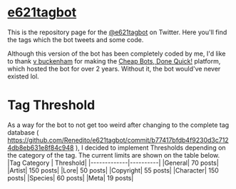 # [e621tagbot](https://twitter.com/e621tagbot)

This is the repository page for the [@e621tagbot](https://twitter.com/e621tagbot) on Twitter. Here you'll find the tags which the bot tweets and some code.

Although this version of the bot has been completely coded by me, I'd like to thank [v buckenham](https://v21.io) for making the [Cheap Bots, Done Quick!](http://cheapbotsdonequick.com/) platform, which hosted the bot for over 2 years. Without it, the bot would've never existed lol.

# Tag Threshold
As a way for the bot to not get too weird after changing to the complete tag database ( https://github.com/Renedito/e621tagbot/commit/b77417bfdb4f9230d3c7124db8eb631e8f84c948 ), I decided to implement Thresholds depending on the category of the tag. The current limits are shown on the table below.
|Tag Category | Threshold|
|-------------|----------|
|General| 70 posts|
|Artist| 150 posts|
|Lore| 50 posts|
|Copyright| 55 posts|
|Character| 150 posts|
|Species| 60 posts|
|Meta| 19 posts|
